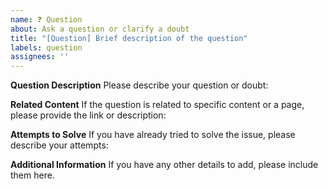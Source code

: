 ```yaml
---
name: ❓ Question
about: Ask a question or clarify a doubt
title: "[Question] Brief description of the question"
labels: question
assignees: ''
---
```


**Question Description**
Please describe your question or doubt:

**Related Content**
If the question is related to specific content or a page, please provide the link or description:

**Attempts to Solve**
If you have already tried to solve the issue, please describe your attempts:

**Additional Information**
If you have any other details to add, please include them here.